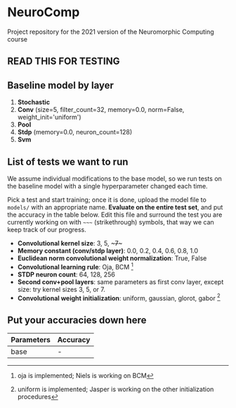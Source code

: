 # NeuroComp
Project repository for the 2021 version of the Neuromorphic Computing course

## READ THIS FOR TESTING

## Baseline model by layer

1. **Stochastic**
2. **Conv** (size=5, filter_count=32, memory=0.0, norm=False, weight_init='uniform')
3. **Pool**
4. **Stdp** (memory=0.0, neuron_count=128)
5. **Svm**

## List of tests we want to run

We assume individual modifications to the base model, so we run tests on the baseline model with a single hyperparameter changed each time.

Pick a test and start training; once it is done, upload the model file to `models/` with an appropriate name. **Evaluate on the entire test set**, and put the accuracy in the table below. Edit this file and surround the test you are currently working on with `~~~` (strikethrough) symbols, that way we can keep track of our progress.

- **Convolutional kernel size**: 3, 5, ~~~7~~~
- **Memory constant (conv/stdp layer)**: 0.0, 0.2, 0.4, 0.6, 0.8, 1.0
- **Euclidean norm convolutional weight normalization**: True, False
- **Convolutional learning rule**: Oja, BCM [^1]
- **STDP neuron count**: 64, 128, 256
- **Second conv+pool layers**: same parameters as first conv layer, except size: try kernel sizes 3, 5, or 7.
- **Convolutional weight initialization**: uniform, gaussian, glorot, gabor [^2]

## Put your accuracies down here

| Parameters | Accuracy |
|------------|----------|
| base       |      -   |

[^1]: oja is implemented; Niels is working on BCM
[^2]: uniform is implemented; Jasper is working on the other initialization procedures
